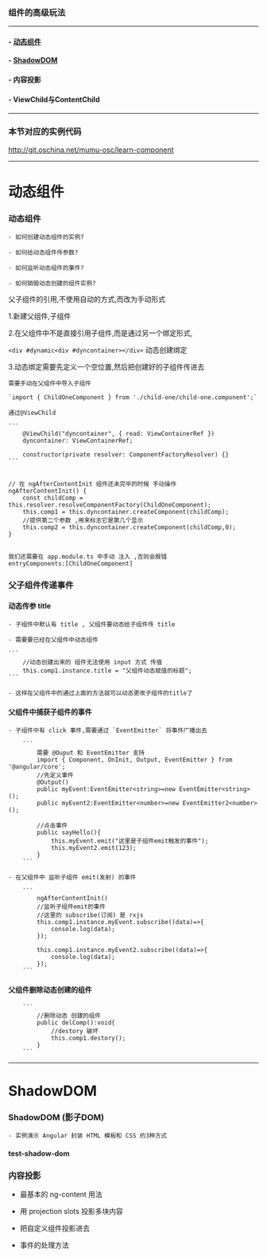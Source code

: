 ### 组件的高级玩法
---

#### - [动态组件](#动态组件)

#### - [ShadowDOM](#ShadowDOM)

#### - 内容投影

#### - ViewChild与ContentChild

---
### 本节对应的实例代码

http://git.oschina.net/mumu-osc/learn-component


---
# 动态组件
### 动态组件

	- 如何创建动态组件的实例?
	
	- 如何给动态组件传参数?
	
	- 如何监听动态组件的事件?
	
	- 如何销毁动态创建的组件实例?
	

父子组件的引用,不使用自动的方式,而改为手动形式

1.新建父组件,子组件

2.在父组件中不是直接引用子组件,而是通过另一个绑定形式, 

`<div #dynamic<div #dyncontainer></div>` 动态创建绑定

3.动态绑定需要先定义一个空位置,然后把创建好的子组件传进去
	
	需要手动在父组件中导入子组件
	
	`import { ChildOneComponent } from './child-one/child-one.component';`
	
	通过@ViewChild 
	
	```
		@ViewChild("dyncontainer", { read: ViewContainerRef })
		dyncontainer: ViewContainerRef;
		
		constructor(private resolver: ComponentFactoryResolver) {}
	```
	
	
	// 在 ngAfterContentInit 组件还未完毕的时候 手动操作
	ngAfterContentInit() {
		const childComp = this.resolver.resolveComponentFactory(ChildOneComponent);
		this.comp1 = this.dyncontainer.createComponent(childComp);
		//提供第二个参数 ,用来标志它是第几个显示
		this.comp2 = this.dyncontainer.createComponent(childComp,0);
	}
	
	
	我们还需要在 app.module.ts 中手动 注入 ,否则会报错
	entryComponents:[ChildOneComponent]
	
	
### 父子组件传递事件

#### 动态传参 title

	- 子组件中默认有 title , 父组件要动态给子组件传 title 
	
	- 需要要已经在父组件中动态组件
	
	```
		//动态创建出来的 组件无法使用 input 方式 传值
		this.comp1.instance.title = "父组件动态赋值的标题";
	```
	
	- 这样在父组件中的通过上面的方法就可以动态更改子组件的title了

#### 父组件中捕获子组件的事件

	- 子组件中有 click 事件,需要通过 `EventEmitter` 将事件广播出去
	
		```
			需要 @Ouput 和 EventEmitter 支持
			import { Component, OnInit, Output, EventEmitter } from '@angular/core';
			//先定义事件
			@Output()
			public myEvent:EventEmitter<string>=new EventEmitter<string>();
			public myEvent2:EventEmitter<number>=new EventEmitter2<number>();
			
			//点击事件
			public sayHello(){
				this.myEvent.emit("这里是子组件emit触发的事件");
				this.myEvent2.emit(123);
			}			
		```
		
	- 在父组件中 监听子组件 emit(发射) 的事件
	
		```
			ngAfterContentInit()
			//监听子组件emit的事件
			//这里的 subscribe(订阅) 是 rxjs
			this.comp1.instance.myEvent.subscribe((data)=>{
				console.log(data);
			});
			
			this.comp1.instance.myEvent2.subscribe((data)=>{
				console.log(data);
			});
		```
		
#### 父组件删除动态创建的组件

		```
			//删除动态 创建的组件
			public delComp():void{
				//destory 破坏
				this.comp1.destory();
			}
		```
		
---
# ShadowDOM
### ShadowDOM (影子DOM)
	
	- 实例演示 Angular 封装 HTML 模板和 CSS 的3种方式
	
#### test-shadow-dom

### 内容投影 

 - 最基本的 ng-content 用法

 - 用 projection slots 投影多块内容

 - 把自定义组件投影进去

 - 事件的处理方法 
	
